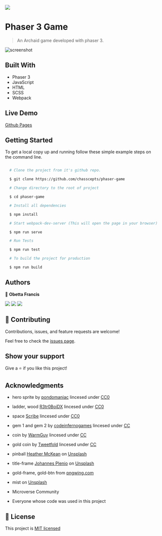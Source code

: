 ![](https://img.shields.io/badge/Microverse-blueviolet)

# Phaser 3 Game

> An Archaid game developed with phaser 3.

![screenshot](./screenshot.jpg)

## Built With

- Phaser 3
- JavaScript
- HTML
- SCSS
- Webpack

## Live Demo

[Github Pages](https://chasscepts.github.io/phaser-game/)

## Getting Started

To get a local copy up and running follow these simple example steps on the command line.

```bash

  # Clone the project from it's github repo.

  $ git clone https://github.com/chasscepts/phaser-game

  # Change directory to the root of project

  $ cd phaser-game

  # Install all dependencies

  $ npm install

  # Start webpack-dev-server (This will open the page in your browser)

  $ npm run serve

  # Run Tests

  $ npm run test

  # To build the project for production

  $ npm run build

```

## Authors

👤 **Obetta Francis**

[![](https://img.shields.io/badge/GitHub-100000?style=for-the-badge&logo=github&logoColor=white)](https://github.com/chasscepts) [![](https://img.shields.io/badge/Twitter-1DA1F2?style=for-the-badge&logo=twitter&logoColor=white)](https://twitter.com/chasscepts) [![](https://img.shields.io/badge/LinkedIn-0077B5?style=for-the-badge&logo=linkedin&logoColor=white)](https://www.linkedin.com/in/chasscepts/)

## 🤝 Contributing

Contributions, issues, and feature requests are welcome!

Feel free to check the [issues page](https://github.com/chasscepts/phaser-game/issues).

## Show your support

Give a ⭐️ if you like this project!

## Acknowledgments

- hero sprite by [pondomaniac](https://opengameart.org/users/pondomaniac) lincesed under [CC0](https://creativecommons.org/publicdomain/zero/1.0/)

- ladder, wood [R3tr0BoiDX](https://opengameart.org/users/r3tr0boidx) lincesed under [CC0](https://creativecommons.org/publicdomain/zero/1.0/)

- space [Scribe](https://opengameart.org/users/r3tr0boidx) lincesed under [CC0](https://creativecommons.org/publicdomain/zero/1.0/)

- gem 1 and gem 2 by [codeinfernogames](https://opengameart.org/users/scribe) lincesed under [CC](https://creativecommons.org/licenses/by/3.0/)

- coin by [WarmGuy](https://opengameart.org/users/warmguy) lincesed under [CC](https://creativecommons.org/licenses/by/3.0/)

- gold coin by [Tweetfold](https://opengameart.org/users/tweetfold) lincesed under [CC](https://creativecommons.org/licenses/by/3.0/)

- pinball [Heather McKean](https://unsplash.com/@hjmckean?utm_source=unsplash&utm_medium=referral&utm_content=creditCopyText) on [Unsplash](https://unsplash.com/s/photos/3d-game?utm_source=unsplash&utm_medium=referral&utm_content=creditCopyText)

- title-frame [Johannes Plenio](https://unsplash.com/@jplenio?utm_source=unsplash&utm_medium=referral&utm_content=creditCopyText) on [Unsplash](https://unsplash.com/s/photos/frames?utm_source=unsplash&utm_medium=referral&utm_content=creditCopyText)

- gold-frame, gold-btn from [pngwing.com](https://www.pngwing.com/en/free-png-bmijr/download)

- mist []() on [Unsplash]()

- Microverse Community
- Everyone whose code was used in this project

## 📝 License

This project is [MIT licensed](./LICENSE)
